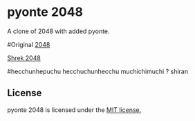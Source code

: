 # pyonte 2048
A clone of 2048 with added pyonte.

#Original
[2048](https://github.com/gabrielecirulli/2048)

[Shrek 2048](https://github.com/Omegablaster/Shrek-2048)

#hecchunhepuchu hecchuchunhecchu muchichimuchi ?
shiran

## License
pyonte 2048 is licensed under the [MIT license.](https://github.com/gabrielecirulli/2048/blob/master/LICENSE.txt)

